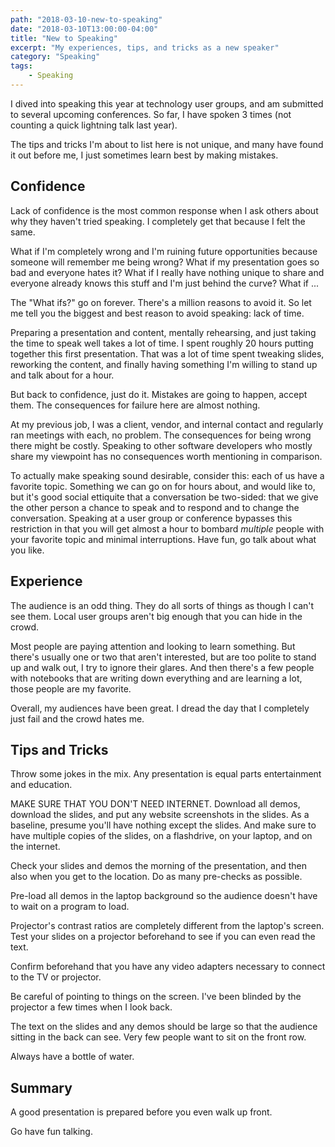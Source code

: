 ```yaml
---
path: "2018-03-10-new-to-speaking"
date: "2018-03-10T13:00:00-04:00"
title: "New to Speaking"
excerpt: "My experiences, tips, and tricks as a new speaker"
category: "Speaking"
tags:
    - Speaking
---
```


I dived into speaking this year at technology user groups, and am submitted to several upcoming conferences. So far, I have spoken 3 times (not counting a quick lightning talk last year).

The tips and tricks I'm about to list here is not unique, and many have found it out before me, I just sometimes learn best by making mistakes.

## Confidence

Lack of confidence is the most common response when I ask others about why they haven't tried speaking. I completely get that because I felt the same.

What if I'm completely wrong and I'm ruining future opportunities because someone will remember me being wrong? What if my presentation goes so bad and everyone hates it? What if I really have nothing unique to share and everyone already knows this stuff and I'm just behind the curve? What if ...

The "What ifs?" go on forever. There's a million reasons to avoid it. So let me tell you the biggest and best reason to avoid speaking: lack of time.

Preparing a presentation and content, mentally rehearsing, and just taking the time to speak well takes a lot of time. I spent roughly 20 hours putting together this first presentation. That was a lot of time spent tweaking slides, reworking the content, and finally having something I'm willing to stand up and talk about for a hour.

But back to confidence, just do it. Mistakes are going to happen, accept them. The consequences for failure here are almost nothing.

At my previous job, I was a client, vendor, and internal contact and regularly ran meetings with each, no problem. The consequences for being wrong there might be costly. Speaking to other software developers who mostly share my viewpoint has no consequences worth mentioning in comparison.

To actually make speaking sound desirable, consider this: each of us have a favorite topic. Something we can go on for hours about, and would like to, but it's good social ettiquite that a conversation be two-sided: that we give the other person a chance to speak and to respond and to change the conversation. Speaking at a user group or conference bypasses this restriction in that you will get almost a hour to bombard _multiple_ people with your favorite topic and minimal interruptions. Have fun, go talk about what you like.

## Experience

The audience is an odd thing. They do all sorts of things as though I can't see them. Local user groups aren't big enough that you can hide in the crowd.

Most people are paying attention and looking to learn something. But there's usually one or two that aren't interested, but are too polite to stand up and walk out, I try to ignore their glares. And then there's a few people with notebooks that are writing down everything and are learning a lot, those people are my favorite.

Overall, my audiences have been great. I dread the day that I completely just fail and the crowd hates me.

## Tips and Tricks

Throw some jokes in the mix. Any presentation is equal parts entertainment and education.

MAKE SURE THAT YOU DON'T NEED INTERNET. Download all demos, download the slides, and put any website screenshots in the slides. As a baseline, presume you'll have nothing except the slides. And make sure to have multiple copies of the slides, on a flashdrive, on your laptop, and on the internet.

Check your slides and demos the morning of the presentation, and then also when you get to the location. Do as many pre-checks as possible.

Pre-load all demos in the laptop background so the audience doesn't have to wait on a program to load.

Projector's contrast ratios are completely different from the laptop's screen. Test your slides on a projector beforehand to see if you can even read the text.

Confirm beforehand that you have any video adapters necessary to connect to the TV or projector.

Be careful of pointing to things on the screen. I've been blinded by the projector a few times when I look back.

The text on the slides and any demos should be large so that the audience sitting in the back can see. Very few people want to sit on the front row.

Always have a bottle of water.

## Summary

A good presentation is prepared before you even walk up front.

Go have fun talking.

